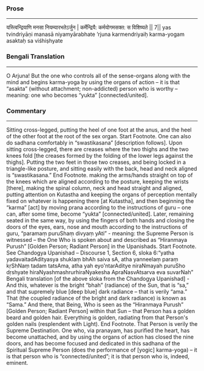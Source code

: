 ### Prose 
 --- 
यस्त्विन्द्रियाणि मनसा नियम्यारभतेऽर्जुन |
कर्मेन्द्रियै: कर्मयोगमसक्त: स विशिष्यते || 7||
yas tvindriyāṇi manasā niyamyārabhate ’rjuna
karmendriyaiḥ karma-yogam asaktaḥ sa viśhiṣhyate

### Bengali Translation 
 --- 
O Arjuna! But the one who controls all of the sense-organs along with the mind and begins karma-yoga by using the organs of action – it is that “asakta” (without attachment; non-addicted) person who is worthy – meaning: one who becomes “yukta” [connected/united].

### Commentary 
 --- 
Sitting cross-legged, putting the heel of one foot at the anus, and the heel of the other foot at the root of the sex organ. Start Footnote. One can also do sadhana comfortably in “swastikasana” [description follows]. Upon sitting cross-legged, there are creases where the two thighs and the two knees fold [the creases formed by the folding of the lower legs against the thighs]. Putting the two feet in those two creases, and being locked in a triangle-like posture, and sitting easily with the back, head and neck aligned is “swastikasana.” End Footnote. making the arms/hands straight on top of the knees which are aligned according to the posture, keeping the wrists [there], making the spinal column, neck and head straight and aligned, putting attention on Kutastha and keeping the organs of perception mentally fixed on whatever is happening there [at Kutastha], and then beginning the “karma” [act] by moving prana according to the instructions of guru – one can, after some time, become “yukta” [connected/united]. Later, remaining seated in the same way, by using the fingers of both hands and closing the doors of the eyes, ears, nose and mouth according to the instructions of guru, “paramaṃ puruShaṃ divyaṃ yAti” - meaning: the Supreme Person is witnessed – the One Who is spoken about and described as “Hiranmaya Purush” [Golden Person; Radiant Person] in the Upanishads. Start Footnote. See Chandogya Upanishad – Discourse 1, Section 6, sloka 6:“yatha yadavaitadAdityasya shuklaṃ bhAh saiva sA, atha yanneelaṃ paraṃ kṛShNaṃ tadam tatsAma, atha yah eyo'ntarAditye niraNmayah puruSho dṛshyate hiraNyashmashrurhiraNyakesha ApraNasvAtsarva eva suvarNah” Bengali translation [of the above sloka from the Chandogya Upanishad] - And this, whatever is the bright “bhah” (radiance) of the Sun, that is “sa,” and that supremely blue [deep blue] dark radiance – that is verily “ama.” That (the coupled radiance of the bright and dark radiance) is known as “Sama.” And there, that Being, Who is seen as the “Hiranmaya Purush” [Golden Person; Radiant Person] within that Sun – that Person has a golden beard and golden hair. Everything is golden, radiating from that Person's golden nails (resplendent with Light). End Footnote. That Person is verily the Supreme Destination. One who, via pranayam, has purified the heart, has become unattached, and by using the organs of action has closed the nine doors, and has become focused and dedicated in this sadhana of the Spiritual Supreme Person (does the performance of [yogic] karma-yoga) – it is that person who is “connected/united”; it is that person who is, indeed, eminent.